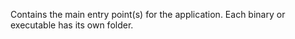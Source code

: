 Contains the main entry point(s) for the application. Each binary or executable has its own folder.
